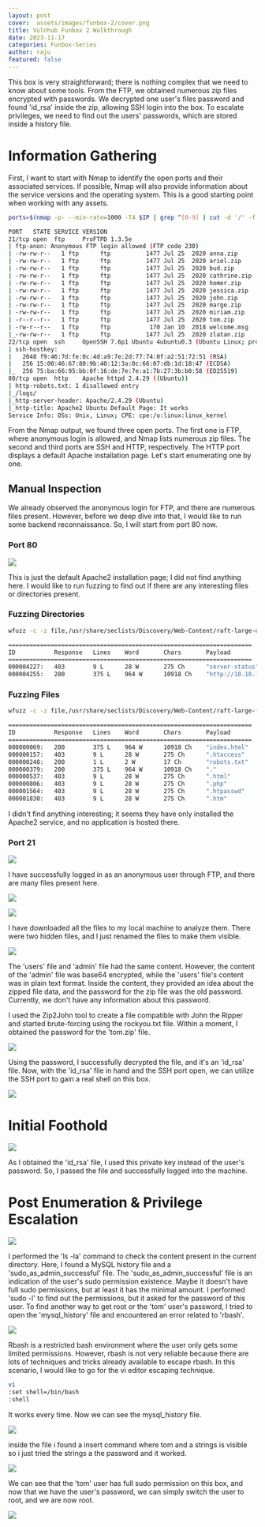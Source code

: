 ```yaml
---
layout: post
cover:  assets/images/funbox-2/cover.png
title: Vulnhub Funbox 2 Walkthrough 
date: 2023-11-17
categories: Funbox-Series 
author: raju
featured: false
---
```


This box is very straightforward; there is nothing complex that we need to know about some tools. From the FTP, we obtained numerous zip files encrypted with passwords. We decrypted one user's files password and found 'id_rsa' inside the zip, allowing SSH login into the box. To escalate privileges, we need to find out the users' passwords, which are stored inside a history file.

# Information Gathering

First, I want to start with Nmap to identify the open ports and their associated services. If possible, Nmap will also provide information about the service versions and the operating system. This is a good starting point when working with any assets.

```bash
ports=$(nmap -p- --min-rate=1000 -T4 $IP | grep ^[0-9] | cut -d '/' -f 1 | tr '\n' ',' | sed s/,$//) ; nmap -p$ports -sC -sV -oN nmap/service_scan $IP

PORT   STATE SERVICE VERSION
21/tcp open  ftp     ProFTPD 1.3.5e
| ftp-anon: Anonymous FTP login allowed (FTP code 230)
| -rw-rw-r--   1 ftp      ftp          1477 Jul 25  2020 anna.zip
| -rw-rw-r--   1 ftp      ftp          1477 Jul 25  2020 ariel.zip
| -rw-rw-r--   1 ftp      ftp          1477 Jul 25  2020 bud.zip
| -rw-rw-r--   1 ftp      ftp          1477 Jul 25  2020 cathrine.zip
| -rw-rw-r--   1 ftp      ftp          1477 Jul 25  2020 homer.zip
| -rw-rw-r--   1 ftp      ftp          1477 Jul 25  2020 jessica.zip
| -rw-rw-r--   1 ftp      ftp          1477 Jul 25  2020 john.zip
| -rw-rw-r--   1 ftp      ftp          1477 Jul 25  2020 marge.zip
| -rw-rw-r--   1 ftp      ftp          1477 Jul 25  2020 miriam.zip
| -r--r--r--   1 ftp      ftp          1477 Jul 25  2020 tom.zip
| -rw-r--r--   1 ftp      ftp           170 Jan 10  2018 welcome.msg
|_-rw-rw-r--   1 ftp      ftp          1477 Jul 25  2020 zlatan.zip
22/tcp open  ssh     OpenSSH 7.6p1 Ubuntu 4ubuntu0.3 (Ubuntu Linux; protocol 2.0)
| ssh-hostkey: 
|   2048 f9:46:7d:fe:0c:4d:a9:7e:2d:77:74:0f:a2:51:72:51 (RSA)
|   256 15:00:46:67:80:9b:40:12:3a:0c:66:07:db:1d:18:47 (ECDSA)
|_  256 75:ba:66:95:bb:0f:16:de:7e:7e:a1:7b:27:3b:b0:58 (ED25519)
80/tcp open  http    Apache httpd 2.4.29 ((Ubuntu))
| http-robots.txt: 1 disallowed entry 
|_/logs/
|_http-server-header: Apache/2.4.29 (Ubuntu)
|_http-title: Apache2 Ubuntu Default Page: It works
Service Info: OSs: Unix, Linux; CPE: cpe:/o:linux:linux_kernel
```

From the Nmap output, we found three open ports. The first one is FTP, where anonymous login is allowed, and Nmap lists numerous zip files. The second and third ports are SSH and HTTP, respectively. The HTTP port displays a default Apache installation page. Let's start enumerating one by one.

## **Manual Inspection**

We already observed the anonymous login for FTP, and there are numerous files present. However, before we deep dive into that, I would like to run some backend reconnaissance. So, I will start from port 80 now.

### Port 80

![](/assets/images/funbox-2/1.png)

This is just the default Apache2 installation page; I did not find anything here. I would like to run fuzzing to find out if there are any interesting files or directories present.

### Fuzzing Directories

```bash
wfuzz -c -z file,/usr/share/seclists/Discovery/Web-Content/raft-large-directories.txt --hc 404 "$URL"

=====================================================================
ID           Response   Lines    Word       Chars       Payload                                                                                      
=====================================================================
000004227:   403        9 L      28 W       275 Ch      "server-status"                                                                              
000004255:   200        375 L    964 W      10918 Ch    "http://10.10.10.8/" 
```

### Fuzzing Files

```bash
wfuzz -c -z file,/usr/share/seclists/Discovery/Web-Content/raft-large-files.txt --hc 404 "$URL"

=====================================================================
ID           Response   Lines    Word       Chars       Payload                                                                                      
=====================================================================
000000069:   200        375 L    964 W      10918 Ch    "index.html"                                                                                 
000000157:   403        9 L      28 W       275 Ch      ".htaccess"                                                                                  
000000248:   200        1 L      2 W        17 Ch       "robots.txt"                                                                                 
000000379:   200        375 L    964 W      10918 Ch    "."                                                                                          
000000537:   403        9 L      28 W       275 Ch      ".html"                                                                                      
000000806:   403        9 L      28 W       275 Ch      ".php"                                                                                       
000001564:   403        9 L      28 W       275 Ch      ".htpasswd"                                                                                  
000001830:   403        9 L      28 W       275 Ch      ".htm"                                                                                                  
```

I didn't find anything interesting; it seems they have only installed the Apache2 service, and no application is hosted there.

### Port 21

![](/assets/images/funbox-2/2.png)

I have successfully logged in as an anonymous user through FTP, and there are many files present here.

![](/assets/images/funbox-2/3.png)

![](/assets/images/funbox-2/4.png)

I have downloaded all the files to my local machine to analyze them. There were two hidden files, and I just renamed the files to make them visible.

![](/assets/images/funbox-2/5.png)

The 'users' file and 'admin' file had the same content. However, the content of the 'admin' file was base64 encrypted, while the 'users' file's content was in plain text format. Inside the content, they provided an idea about the zipped file data, and the password for the zip file was the old password. Currently, we don't have any information about this password.

I used the Zip2John tool to create a file compatible with John the Ripper and started brute-forcing using the rockyou.txt file. Within a moment, I obtained the password for the 'tom.zip' file.

![](/assets/images/funbox-2/6.png)

Using the password, I successfully decrypted the file, and it's an 'id_rsa' file. Now, with the 'id_rsa' file in hand and the SSH port open, we can utilize the SSH port to gain a real shell on this box.

![](/assets/images/funbox-2/7.png)

# Initial Foothold

![](/assets/images/funbox-2/8.png)

As I obtained the 'id_rsa' file, I used this private key instead of the user's password. So, I passed the file and successfully logged into the machine.

# Post Enumeration & Privilege Escalation

![](/assets/images/funbox-2/9.png)

I performed the 'ls -la' command to check the content present in the current directory. Here, I found a MySQL history file and a 'sudo_as_admin_successful' file. The 'sudo_as_admin_successful' file is an indication of the user's sudo permission existence. Maybe it doesn't have full sudo permissions, but at least it has the minimal amount. I performed 'sudo -l' to find out the permissions, but it asked for the password of this user. To find another way to get root or the 'tom' user's password, I tried to open the 'mysql_history' file and encountered an error related to 'rbash'.

![](/assets/images/funbox-2/10.png)

Rbash is a restricted bash environment where the user only gets some limited permissions. However, rbash is not very reliable because there are lots of techniques and tricks already available to escape rbash. In this scenario, I would like to go for the vi editor escaping technique.

```bash
vi
:set shell=/bin/bash
:shell
```

It works every time. Now we can see the mysql_history file.

![](/assets/images/funbox-2/11.png)

inside the file i found a insert command where tom and a strings is visible so i just tried the strings a the password and it worked.

![](/assets/images/funbox-2/12.png)

We can see that the 'tom' user has full sudo permission on this box, and now that we have the user's password, we can simply switch the user to root, and we are now root.

![](/assets/images/funbox-2/13.png)